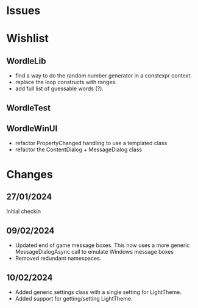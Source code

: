 # Issues

# Wishlist

## WordleLib
- find a way to do the random number generator in a constexpr context.
- replace the loop constructs with ranges.
- add full list of guessable words (?).

## WordleTest


## WordleWinUI
- refactor PropertyChanged handling to use a templated class
- refactor the ContentDialog + MessageDialog class


# Changes
## 27/01/2024
Initial checkin

## 09/02/2024
- Updated end of game message boxes. This now uses a more generic MessageDialogAsync call to emulate Windows message boxes
- Removed redundant namespaces.

## 10/02/2024
- Added generic settings class with a single setting for LightTheme.
- Added support for getting/setting LightTheme.
